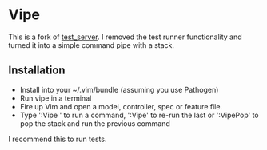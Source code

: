# Vipe

This is a fork of [test_server](https://github.com/camelpunch/test_server).
I removed the test runner functionality and turned it into a simple command
pipe with a stack.

## Installation

* Install into your ~/.vim/bundle (assuming you use Pathogen)
* Run vipe in a terminal
* Fire up Vim and open a model, controller, spec or feature file.
* Type ':Vipe <command>' to run a command, ':Vipe' to re-run the last or
':VipePop' to pop the stack and run the previous command

I recommend this to run tests.

